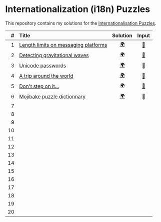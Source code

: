 # Internationalization (i18n) Puzzles

This repository contains my solutions for the [Internationalisation Puzzles](https://i18n-puzzles.com).

| # | Title                                                                         | Solution                                                                               | Input                                                                                        |
|--:|:------------------------------------------------------------------------------|:-------------------------------------------------------------------------------------: |:--------------------------------------------------------------------------------------------:|
| 1 | [Length limits on messaging platforms](https://i18n-puzzles.com/puzzle/1/)    | [🌍](https://github.com/baptistecottier/i18n/blob/main/puzzles/puzzle_01/solver_01.py) | [📗](https://github.com/baptistecottier/i18n/blob/main/puzzles/puzzle_01/user_input_01.txt) |
| 2 | [Detecting gravitational waves       ](https://i18n-puzzles.com/puzzle/2/)    | [🌍](https://github.com/baptistecottier/i18n/blob/main/puzzles/puzzle_02/solver_02.py) | [📗](https://github.com/baptistecottier/i18n/blob/main/puzzles/puzzle_02/user_input_02.txt) |
| 3 | [Unicode passwords                   ](https://i18n-puzzles.com/puzzle/3/)    | [🌍](https://github.com/baptistecottier/i18n/blob/main/puzzles/puzzle_03/solver_03.py) | [📗](https://github.com/baptistecottier/i18n/blob/main/puzzles/puzzle_03/user_input_03.txt) |
| 4 | [A trip around the world             ](https://i18n-puzzles.com/puzzle/4/)    | [🌍](https://github.com/baptistecottier/i18n/blob/main/puzzles/puzzle_04/solver_04.py) | [📗](https://github.com/baptistecottier/i18n/blob/main/puzzles/puzzle_04/user_input_04.txt) |
| 5 | [Don't step on it...                 ](https://i18n-puzzles.com/puzzle/5/)    | [🌍](https://github.com/baptistecottier/i18n/blob/main/puzzles/puzzle_05/solver_05.py) | [📗](https://github.com/baptistecottier/i18n/blob/main/puzzles/puzzle_05/user_input_05.txt) |
| 6 | [Mojibake puzzle dictionnary         ](https://i18n-puzzles.com/puzzle/6/)    | [🌍](https://github.com/baptistecottier/i18n/blob/main/puzzles/puzzle_06/solver_06.py) | [📗](https://github.com/baptistecottier/i18n/blob/main/puzzles/puzzle_06/user_input_06.txt) |
| 7
| 8 
| 9
| 10
| 11
| 12
| 13
| 14
| 15
| 16
| 17
| 18
| 19
| 20
